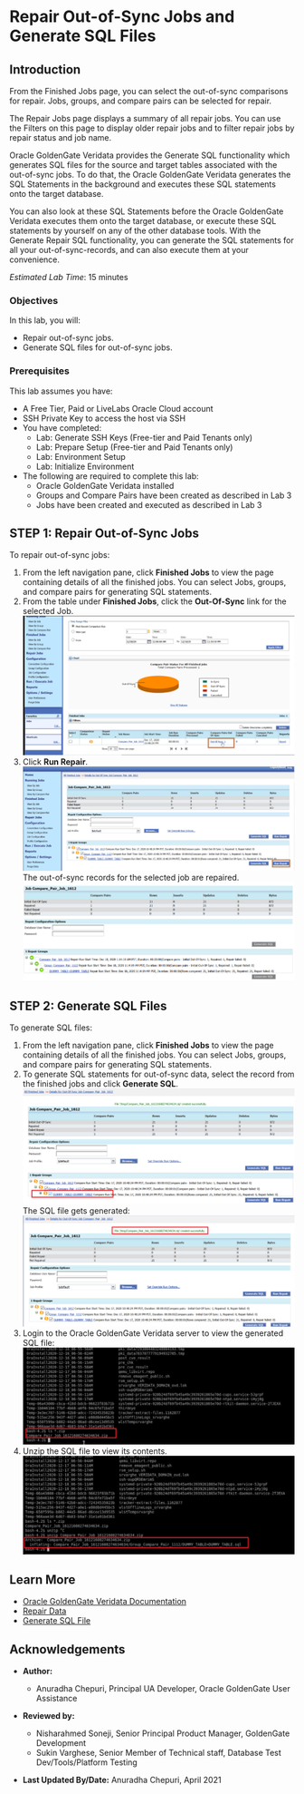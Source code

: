 # Repair Out-of-Sync Jobs and Generate SQL Files

## Introduction
From the Finished Jobs page, you can select the out-of-sync comparisons for repair. Jobs, groups, and compare pairs can be selected for repair.

The Repair Jobs page displays a summary of all repair jobs. You can use the Filters on this page to display older repair jobs and to filter repair jobs by repair status and job name.

Oracle GoldenGate Veridata provides the Generate SQL functionality which generates SQL files for the source and target tables associated with the out-of-sync jobs. To do that, the Oracle GoldenGate Veridata generates the SQL Statements in the background and executes these SQL statements onto the target database.

You can also look at these SQL Statements before the Oracle GoldenGate Veridata executes them onto the target database, or execute these SQL statements by yourself on any of the other database tools. With the Generate Repair SQL functionality, you can generate the SQL statements for all your out-of-sync-records, and can also execute them at your convenience.

*Estimated Lab Time*: 15 minutes

### Objectives
In this lab, you will:
* Repair out-of-sync jobs.
* Generate SQL files for out-of-sync jobs.

### Prerequisites
This lab assumes you have:

* A Free Tier, Paid or LiveLabs Oracle Cloud account
* SSH Private Key to access the host via SSH
* You have completed:
    * Lab: Generate SSH Keys (Free-tier and Paid Tenants only)
    * Lab: Prepare Setup (Free-tier and Paid Tenants only)
    * Lab: Environment Setup
    * Lab: Initialize Environment
* The following are required to complete this lab:
    * Oracle GoldenGate Veridata installed
    * Groups and Compare Pairs have been created as described in Lab 3
    * Jobs have been created and executed as described in Lab 3

## **STEP 1:** Repair Out-of-Sync Jobs
  To repair out-of-sync jobs:
  1. From the left navigation pane, click **Finished Jobs** to view the page containing details of all the finished jobs. You can select Jobs, groups, and compare pairs for generating SQL statements.
  2. From the table under **Finished Jobs**, click the **Out-Of-Sync** link for the selected Job.
    ![](./images/1-select-out-of-sync-link.png " ")
  3. Click **Run Repair**.
    ![](./images/2-click-run-repair.png " ")
  The out-of-sync records for the selected job are repaired.
    ![](./images/5-repaired-data.png " ")

## **STEP 2:** Generate SQL Files
  To generate SQL files:
  1. From the left navigation pane, click **Finished Jobs** to view the page containing details of all the finished jobs. You can select Jobs, groups, and compare pairs for generating SQL statements.
  2. To generate SQL statements for out-of-sync data, select the record from the finished jobs and click **Generate SQL**.
    ![](./images/1-select-out-of-sync-generate-sql.png " ")
    The SQL file gets generated:
    ![](./images/2-sql-file-generated.png " ")
  3. Login to the Oracle GoldenGate Veridata server to view the generated SQL file:
    ![](./images/3-view-generated-sql.png " ")
  4. Unzip the SQL file to view its contents.
    ![](./images/4-unzip-generated-sql.png " ")


## Learn More
* [Oracle GoldenGate Veridata Documentation](https://docs.oracle.com/en/middleware/goldengate/veridata/12.2.1.4/index.html)
* [Repair Data](https://docs.oracle.com/en/middleware/goldengate/veridata/12.2.1.4/gvdug/working-jobs.html#GUID-B46185DF-4B7E-4647-8BE2-F7176E1FFDFF)
* [Generate SQL File](https://docs.oracle.com/en/middleware/goldengate/veridata/12.2.1.4/gvdug/working-jobs.html#GUID-0AA3E8E2-BAD3-41D2-83CD-E8986C69A3AB)

## Acknowledgements

* **Author:**
    + Anuradha Chepuri, Principal UA Developer, Oracle GoldenGate User Assistance
* **Reviewed by:**
    + Nisharahmed Soneji, Senior Principal Product Manager, GoldenGate Development
    + Sukin Varghese, Senior Member of Technical staff, Database Test Dev/Tools/Platform Testing

* **Last Updated By/Date:** Anuradha Chepuri, April 2021
